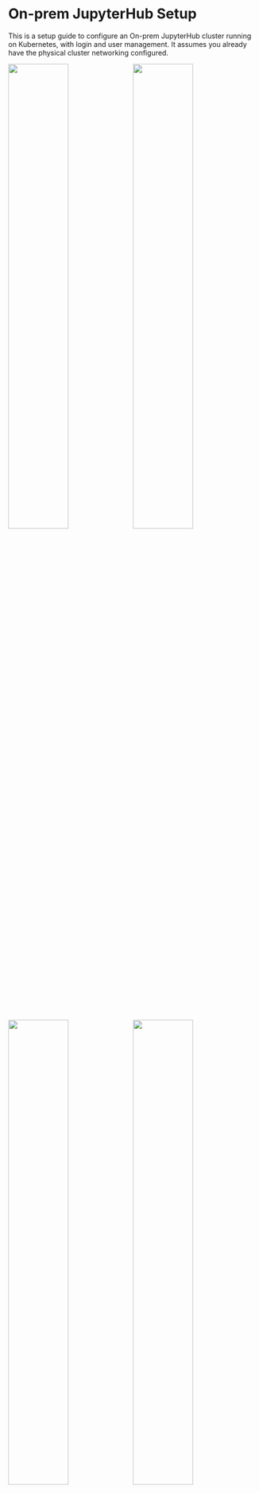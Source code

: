 # On-prem JupyterHub Setup

This is a setup guide to configure an On-prem JupyterHub cluster running on Kubernetes, with login and user management. It assumes you already have the physical cluster networking configured. 

<img src="images/login.png" width=49%> <img src="images/moodle.png" width=49%>

<img src="images/spawner.png" width=49%> <img src="images/jupyter.png" width=49%>

## System Architecture

<img src="images/system_diagram.jpg" width=50%>

* [Kubernetes](https://kubernetes.io/) provides the underlying infrastructure
* [Moodle](https://moodle.org/) provides user management (geared towards schools) and OAuth authentication service
* [JupyterHub](https://jupyter.org/hub) provides a multi-user environment for Jupyter servers
* Dedicated NFS Server provides pods with persistent storage

This design assumes the Kubernetes cluster's physical network is isolated, with a proxy node used to provide a single entrypoint into the cluster. [Nginx](https://nginx.org/en/) is used on this proxy node to provide the following proxies so that external users can access the cluster via `proxy-ip`, the external IP address of the proxy node. 

* `proxy-ip:80` -> JupyterHub
* `proxy-ip:5050` -> Moodle

This is important as this will be part of the OAuth configuration (e.g. callback URL).

## Provisioning a new node

This section needs to be run on **every** new node prior to setting up the Kubernetes cluster.

1. Install Ubuntu 18.04 LTS
2. Run commands below:

```shell
sudo su root
# as root user
apt-get update && apt-get install -y curl
# baller one liner move
export NODE_SETUP_SCRIPT=https://raw.githubusercontent.com/NVAITC/onprem-gpu-cluster-setup/master/setup_node.sh
curl $NODE_SETUP_SCRIPT | bash
# system will automatically reboot after done
```

**Post Install for GPU Nodes**

After system reboot, perform the follow step to set the default container runtime to the NVIDIA Container Runtime and allow your default user to use Docker without `sudo`:

```shell
sudo usermod -aG docker $USER
sudo nano /etc/docker/daemon.json
```

Modify your file to look something like this:

```json
{
    "default-runtime": "nvidia",
    "runtimes": {
        "nvidia": {
            "path": "nvidia-container-runtime",
            "runtimeArgs": []
        }
    }
}
```

Do `sudo pkill -SIGHUP dockerd` to restart the Docker daemon.

## Deploy Kubernetes Cluster

This section will deploy Kubernetes on the master node, and then provide you with the command to run on each worker node in order to join the Kubernetes cluster.

Reference: https://kubernetes.io/docs/setup/production-environment/tools/kubeadm/create-cluster-kubeadm/

**Part 1: Master Node**

```shell
sudo kubeadm init --pod-network-cidr=10.244.0.0/16

mkdir -p $HOME/.kube
sudo cp -i /etc/kubernetes/admin.conf $HOME/.kube/config
sudo chown $(id -u):$(id -g) $HOME/.kube/config

# you might want to check for an updated Flannel:
# https://kubernetes.io/docs/setup/production-environment/tools/kubeadm/create-cluster-kubeadm/#pod-network

kubectl apply -f https://raw.githubusercontent.com/coreos/flannel/2140ac876ef134e0ed5af15c65e414cf26827915/Documentation/kube-flannel.yml

# allow pods to schedule on master
kubectl taint nodes --all node-role.kubernetes.io/master-

# check pods to make sure all running
kubectl get pods --all-namespaces
```

**Optional: deploy Kubernetes Dashboard**

```shell
kubectl apply -f https://raw.githubusercontent.com/kubernetes/dashboard/v2.0.0-beta8/aio/deploy/recommended.yaml
```

For setup instructions, see: https://github.com/kubernetes/dashboard/wiki/Creating-sample-user


**Part 2: Other Nodes**

Run the join command (**included in output of `kubeadm init`** in the previous section).

Run `kubectl get nodes` as a sanity check. Every node should be in `Ready` state within 60s.

**Post Install**

Deploy NVIDIA device plugin:

```shell
kubectl create -f https://raw.githubusercontent.com/NVIDIA/k8s-device-plugin/1.0.0-beta4/nvidia-device-plugin.yml
```

You can check for a newer version of the plugin [here](https://github.com/NVIDIA/k8s-device-plugin#enabling-gpu-support-in-kubernetes).

Within 60s, the GPUs should be visible to Kubernetes. You can run the follow command to check:

```shell
kubectl get nodes -o=custom-columns=NAME:.metadata.name,GPUs:.status.capacity.'nvidia\.com/gpu'
```

## Install and Initialize Helm

Before following the instructions, you can check for the latest version of Helm [here](https://github.com/helm/helm/releases). The instructions below work for Helm 3.x and not 2.x!

```shell
wget https://get.helm.sh/helm-v3.0.2-linux-amd64.tar.gz
tar -xvf helm-v3.0.2-linux-amd64.tar.gz linux-amd64/
chmod +x linux-amd64/helm
sudo mv linux-amd64/helm /usr/local/bin/helm

# initialize Helm

helm repo add stable https://kubernetes-charts.storage.googleapis.com/
helm repo update
```

## Deploy Storage Backend

In this section, you will deploy a NFS server if you don't already have one, and create the Kubernetes `nfs-client-provisoner` in order to access the NFS server from Kubernetes. This step is very important as any pods that requires persistent state (e.g. databases, user files etc.) will need this storage backend.

### Setting up an NFS Server

You will need an NFS storage server. This will **not** be managed by Kubernetes, but can run on one of your Kubernetes nodes. 

If you are using a hard-disk array, you should use RAID 5, which gives you reasonable redundancy, good read speeds but relatively lousier write speeds. We prioritise read speeds as these could be a bottleneck during training. If using a hardware RAID card, be sure to enable the controller cache.

This is a simple procedure, you can follow guides online such as [this one](https://vitux.com/install-nfs-server-and-client-on-ubuntu/). Take note of your NFS server's IP address and **system path** to your NFS share, e.g. `/mnt/RAID/`. However, there are a few configuration details you need to take note of:

```
/mnt/RAID/    10.12.0.0/16(rw,async,no_subtree_check,no_root_squash)
```

* Whitelisted IP address should be that of your physical nodes
* Add `async` for better performance at the cost of possible data corruption if the server reboots while still holding unwritten data in its caches
* `no_root_squash` is (unfortunately) needed since some containers will otherwise not be able to write their attached volumes since they run as `root`

### Install `nfs-client-provisioner`

This will create a Kubernetes [`StorageClass`](https://kubernetes.io/docs/concepts/storage/storage-classes/) for Pods to use to create persistent volumes (via [`PersistentVolume`](https://kubernetes.io/docs/concepts/storage/persistent-volumes/)).

**More Info**

* https://github.com/helm/charts/tree/master/stable/nfs-client-provisioner
* https://www.kubeflow.org/docs/use-cases/kubeflow-on-multinode-cluster/

```shell
# replace with NFS Server IP Address
export NFS_IP=192.168.X.X
export NFS_PATH=/mnt/RAID

helm install \
  --set nfs.server=$NFS_IP \
  --set nfs.path=$NFS_PATH \
  --set storageClass.name=nfs \
  --set storageClass.defaultClass=true \
  stable/nfs-client-provisioner
```

**Sanity Check**

```shell
kubectl get storageclass -n kubeflow
```

## Deploy Moodle

**Part 1: Install Moodle**

Moodle is a LMS (learning management system). We are using Moodle as the authentication service because Moodle is a mature platform that provides bulk user management features suitable for educational institutions. We will be deploying Moodle on Kubernetes with a Helm chart with default settings. 

For more information on the helm chart, see [helm/charts/tree/master/stable/moodle](https://github.com/helm/charts/tree/master/stable/moodle).

```shell
export MOODLE_ADMIN=admin
export MOODLE_PASSWORD=password
helm install \
  --set moodleUsername=$MOODLE_ADMIN,moodlePassword=$MOODLE_PASSWORD,metrics.enabled=true,resources.requests.cpu=2,resources.requests.memory=2Gi,mariadb.requests.resources.cpu=2,mariadb.requests.resources.memory=2Gi moodle stable/moodle \
  moodle stable/moodle
```

After a while, Moodle will start up. Run `kubectl get pods` to check.

**Part 2: Install OAuth Plugin**

Reference: https://github.com/jupyterhub/oauthenticator#moodle-setup

Install the Moodle OAuth plugin:

1. Download: https://github.com/projectestac/moodle-local_oauth/archive/master.zip
2. Install by uploading the zip file at `Site administration > Plugins > Install plugins`
3. Head over to `Site administration > Server > OAuth provider settings > Add new client` 
4. Set callback URL to `http://proxy-ip/hub/oauth_callback`



## JupyterHub Setup

Reference: [zero-to-jupyterhub](https://zero-to-jupyterhub.readthedocs.io/en/latest/)

Create a config file `jh-config.yaml`. Below is a template you can follow:

```yaml
hub:
  extraEnv:
    OAUTH2_AUTHORIZE_URL: http://proxy-ip:5050/local/oauth/login.php?client_id=jupyterhub&response_type=code
  extraConfig:
        announcementConfig: |
          c.JupyterHub.template_vars = {"announcement": "New here? <a href='#'>Get help here</a>"}
proxy:
  secretToken: # generate this with `openssl rand -hex 32`
auth:
  type: custom
  custom:
    className: oauthenticator.generic.GenericOAuthenticator
    config:
      login_service: "SUTD ID"
      client_id: "jupyterhub"
      client_secret: "secret-key"
      oauth_callback_url: "http://proxy-ip/hub/oauth_callback"
      token_url: "http://proxy-ip:5050/local/oauth/token.php"
      userdata_url: "http://proxy-ip:5050/local/oauth/user_info.php"
      userdata_method: "GET"
      extra_params: {"scope":"user_info","client_id":"jupyterhub","client_secret":"secret-key"}
  admin:
    users:
      - gpuadmin
    access: true
singleuser:
  profileList:
    - display_name: "sutd.gpu.1xlarge"
      description: "1 GPU, 4 cores and 32GB RAM. The <code>nvaitc/ai-lab</code> image provides TensorFlow, PyTorch and various data science packages, VS Code and a virtual desktop."
      kubespawner_override:
        image: nvaitc/ai-lab:20.01-vnc
        extra_resource_limits:
          nvidia.com/gpu: "1"
      default: true
    - display_name: "sutd.cpu.1xlarge"
      description: "4 cores and 32GB RAM. The <code>jupyter/datascience-notebook</code> image provides various Python data science packages."
      kubespawner_override:
        image: jupyter/datascience-notebook:latest
  storage:
    extraVolumes:
      - name: shm-volume
        emptyDir:
          medium: Memory
    extraVolumeMounts:
      - name: shm-volume
        mountPath: /dev/shm
  extraEnv:
    JUPYTER_ENABLE_LAB: "yes"
  memory:
    limit: 32G
    guarantee: 8G
  cpu:
    limit: 6
    guarantee: 2
  networkPolicy:
    enabled: true
    egress:
      - ports:
          - port: 53
            protocol: UDP
      - ports:
          - port: 80
            protocol: TCP
      - ports:
          - port: 443
            protocol: TCP
cull:
  enabled: true
  timeout: 7200
  every: 360
```

You'll need Helm (already configured in the previous step). Check for the latest release of the JupyterHub helm chart (version of Helm chart is not version of JupyterHub!) at this [link](https://jupyterhub.github.io/helm-chart/). Replace the env variable `RELEASE` with the version of the Helm chart that you desire.

```shell
helm repo add jupyterhub https://jupyterhub.github.io/helm-chart/
helm repo update

export RELEASE=0.9.0-beta.3

helm upgrade --install jhub jupyterhub/jupyterhub \
  --version=$RELEASE \
  --values jh-config.yaml
```

After the Helm chart is applied, you will see some output.

Use `kubectl get pods` to check and see if all the pods are running:

```
NAME                                                    READY   STATUS    RESTARTS   AGE
hub-7c57d4c987-tpzd7                                    1/1     Running   0          39s
moodle-85db564ccb-6mwrb                                 2/2     Running   0          4m44s
moodle-mariadb-0                                        1/1     Running   0          4m43s
proxy-5f7c857cd9-djrrx                                  1/1     Running   0          39s
wistful-jackal-nfs-client-provisioner-8c6b99c9f-24cdr   1/1     Running   0          5m46s
```

## Expose Ports

We will expose the relevant services via `NodePort` services since `LoadBalancer` services are geared towards managed cloud services. 

Check the services running with `kubectl get services`:

```
NAME             TYPE           CLUSTER-IP       EXTERNAL-IP   PORT(S)                      AGE
hub              ClusterIP      10.104.13.35     <none>        8081/TCP                     90s
kubernetes       ClusterIP      10.96.0.1        <none>        443/TCP                      20m
moodle           LoadBalancer   10.109.72.235    <pending>     80:31614/TCP,443:30718/TCP   5m35s
moodle-mariadb   ClusterIP      10.105.174.183   <none>        3306/TCP                     5m35s
proxy-api        ClusterIP      10.102.6.196     <none>        8001/TCP                     90s
proxy-public     LoadBalancer   10.110.167.173   <pending>     80:31895/TCP,443:30922/TCP   90s
```

Expose `moodle` and `proxy-public`.

```shell
kubectl expose service/moodle --type=NodePort --name=moodle-service
kubectl expose service/proxy-public --type=NodePort --name=jh-service
```

Run `kubectl get services | grep NodePort` again to see which are the exposed NodePorts:

```
jh-service       NodePort       10.106.50.222    <none>        80:31626/TCP,443:30301/TCP   38s
moodle-service   NodePort       10.107.36.166    <none>        80:30670/TCP,443:32038/TCP   41s
```

In this case, JupyterHub is exposed at port `31626` and Moodle at port `30670`.

## Set up Nginx Proxy

Now, let's set up the Nginx proxy. 

```shell
sudo apt install nginx -y
```

**Modify Nginx config**

```shell
sudo nano /etc/nginx/sites-enabled/default
```

Modify the file to look like this. In particular, modify the `proxy_pass` fields accordingly.

```
server {
        listen 80 default_server;
        listen [::]:80 default_server;

        server_name _;

        location / {
                proxy_pass http://localhost:31895;
                proxy_set_header X-Real-IP $remote_addr;
                proxy_set_header Host $http_host;
                proxy_http_version 1.1;
                proxy_set_header Upgrade $http_upgrade;
                proxy_set_header Connection "upgrade";
        }
}

server {
        listen 5050 default_server;
        listen [::]:5050 default_server;

        server_name moodle;

        location / {
                proxy_pass http://localhost:30670;
                proxy_set_header X-Real-IP $remote_addr;
                proxy_set_header Host $http_host;
                proxy_http_version 1.1;
                proxy_set_header Upgrade $http_upgrade;
                proxy_set_header Connection "upgrade";
        }
}
```

This Nginx configuration will create the following proxy:

* `proxy-ip:80` -> JupyterHub
* `proxy-ip:5050` -> Moodle

## Finishing Steps

* Configure Moodle users
* Monitoring

